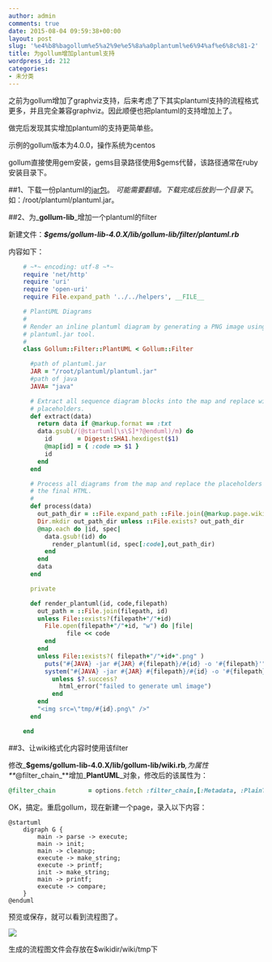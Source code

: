 ```yaml
---
author: admin
comments: true
date: 2015-08-04 09:59:38+00:00
layout: post
slug: '%e4%b8%bagollum%e5%a2%9e%e5%8a%a0plantuml%e6%94%af%e6%8c%81-2'
title: 为gollum增加plantuml支持
wordpress_id: 212
categories:
- 未分类
---
```



之前为gollum增加了graphviz支持，后来考虑了下其实plantuml支持的流程格式更多，并且完全兼容graphviz。因此顺便也把plantuml的支持增加上了。

做完后发现其实增加plantuml的支持更简单些。

示例的gollum版本为4.0.0，操作系统为centos

gollum直接使用gem安装，gems目录路径使用$gems代替，该路径通常在ruby安装目录下。

##1、下载一份plantuml的[jar包](http://ncu.dl.sourceforge.net/project/plantuml/plantuml.jar)。
*可能需要翻墙。下载完成后放到一个目录下*。如：/root/plantuml/plantuml.jar。

##2、为_**gollum-lib**_增加一个plantuml的filter

新建文件：_**$gems/gollum-lib-4.0.X/lib/gollum-lib/filter/plantuml.rb**_

内容如下：

```ruby
    # ~*~ encoding: utf-8 ~*~
    require 'net/http'
    require 'uri'
    require 'open-uri'
    require File.expand_path '../../helpers', __FILE__

    # PlantUML Diagrams
    #
    # Render an inline plantuml diagram by generating a PNG image using the
    # plantuml.jar tool.
    #
    class Gollum::Filter::PlantUML < Gollum::Filter

      #path of plantuml.jar
      JAR = "/root/plantuml/plantuml.jar"
      #path of java
      JAVA= "java"

      # Extract all sequence diagram blocks into the map and replace with
      # placeholders.
      def extract(data)
        return data if @markup.format == :txt
        data.gsub(/(@startuml[\s\S]*?@enduml)/m) do
          id       = Digest::SHA1.hexdigest($1)
          @map[id] = { :code => $1 }
          id
        end
      end

      # Process all diagrams from the map and replace the placeholders with
      # the final HTML.
      #
      def process(data)
        out_path_dir = ::File.expand_path ::File.join(@markup.page.wiki.path, 'tmp')
        Dir.mkdir out_path_dir unless ::File.exists? out_path_dir
        @map.each do |id, spec|
          data.gsub!(id) do
            render_plantuml(id, spec[:code],out_path_dir)
          end
        end
        data
      end

      private

      def render_plantuml(id, code,filepath)
        out_path = ::File.join(filepath, id)
        unless File::exists?(filepath+"/"+id)
          File.open(filepath+"/"+id, "w") do |file|
                file << code
          end
        end
        unless File::exists?( filepath+"/"+id+".png" )
          puts("#{JAVA} -jar #{JAR} #{filepath}/#{id} -o '#{filepath}'")
          system("#{JAVA} -jar #{JAR} #{filepath}/#{id} -o '#{filepath}'")
            unless $?.success?
              html_error("failed to generate uml image")
            end
        end
        "<img src=\"tmp/#{id}.png\" />"
      end

    end
```

##3、让wiki格式化内容时使用该filter

修改_**$gems/gollum-lib-4.0.X/lib/gollum-lib/wiki.rb**_,为属性**_@filter_chain_**增加_**PlantUML**_对象，修改后的该属性为：

```ruby
@filter_chain         = options.fetch :filter_chain,[:Metadata, :PlainText, :TOC, :RemoteCode, :Code, :Macro, :Sanitize, :WSD, :Tags,:PlantUML, :Render]
```

OK，搞定。重启gollum，现在新建一个page，录入以下内容：

```
@startuml
    digraph G {
        main -> parse -> execute;
        main -> init;
        main -> cleanup;
        execute -> make_string;
        execute -> printf;
        init -> make_string;
        main -> printf;
        execute -> compare;
    }
@enduml
```

预览或保存，就可以看到流程图了。

![](http://assilzm.github.io/images/2015/08/20150804175632.jpg)

生成的流程图文件会存放在$wikidir/wiki/tmp下
